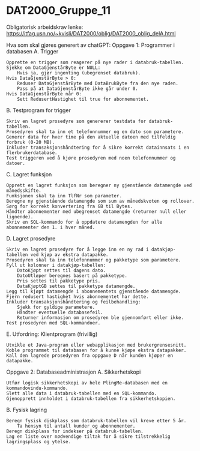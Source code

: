 # DAT2000_Gruppe_11

Obligatorisk arbeidskrav lenke: https://itfag.usn.no/~kvisli/DAT2000/oblig/DAT2000_oblig_delA.html

Hva som skal gjøres generert av chatGPT:
Oppgave 1: Programmer i databasen
A. Trigger

    Opprette en trigger som reagerer på nye rader i databruk-tabellen.
    Sjekke om DataGjenstårByte er NULL:
        Hvis ja, gjør ingenting (ubegrenset databruk).
    Hvis DataGjenstårByte > 0:
        Reduser DataGjenstårByte med DataBrukByte fra den nye raden.
        Pass på at DataGjenstårByte ikke går under 0.
    Hvis DataGjenstårByte når 0:
        Sett RedusertHastighet til true for abonnementet.

B. Testprogram for trigger

    Skriv en lagret prosedyre som genererer testdata for databruk-tabellen.
    Prosedyren skal ta inn et telefonnummer og en dato som parametere.
    Generer data for hver time på den aktuelle datoen med tilfeldig forbruk (0-20 MB).
    Inkluder transaksjonshåndtering for å sikre korrekt datainnsats i en flerbrukerdatabase.
    Test triggeren ved å kjøre prosedyren med noen telefonnummer og datoer.

C. Lagret funksjon

    Opprett en lagret funksjon som beregner ny gjenstående datamengde ved månedsskifte.
    Funksjonen skal ta inn TlfNr som parameter.
    Beregne ny gjenstående datamengde som sum av månedskvoten og rollover.
    Sørg for korrekt konvertering fra GB til Bytes.
    Håndter abonnementer med ubegrenset datamengde (returner null eller lignende).
    Skriv en SQL-kommando for å oppdatere datamengden for alle abonnementer den 1. i hver måned.

D. Lagret prosedyre

    Skriv en lagret prosedyre for å legge inn en ny rad i datakjøp-tabellen ved kjøp av ekstra datapakke.
    Prosedyren skal ta inn telefonnummer og pakketype som parametere.
    Fyll ut kolonner i datakjøp-tabellen:
        DatoKjøpt settes til dagens dato.
        DatoUtløper beregnes basert på pakketype.
        Pris settes til pakketype pris.
        DataKjøptGB settes til pakketype datamengde.
    Legg til kjøpt datamengde i abonnementets gjenstående datamengde.
    Fjern redusert hastighet hvis abonnementet har dette.
    Inkluder transaksjonshåndtering og feilbehandling:
        Sjekk for gyldige parametere.
        Håndter eventuelle databasefeil.
        Returner informasjon om prosedyren ble gjennomført eller ikke.
    Test prosedyren med SQL-kommandoer.

E. Utfordring: Klientprogram (frivillig)

    Utvikle et Java-program eller webapplikasjon med brukergrensesnitt.
    Koble programmet til databasen for å kunne kjøpe ekstra datapakker.
    Kall den lagrede prosedyren fra oppgave D når kunden kjøper en datapakke.

Oppgave 2: Databaseadministrasjon
A. Sikkerhetskopi

    Utfør logisk sikkerhetskopi av hele PlingMe-databasen med en kommandovindu-kommando.
    Slett alle data i databruk-tabellen med en SQL-kommando.
    Gjenopprett innholdet i databruk-tabellen fra sikkerhetskopien.

B. Fysisk lagring

    Beregn fysisk diskplass som databruk-tabellen vil kreve etter 5 år.
        Ta hensyn til antall kunder og abonnementer.
    Beregn diskplass for indekser på databruk-tabellen.
    Lag en liste over nødvendige tiltak for å sikre tilstrekkelig lagringsplass og ytelse.
